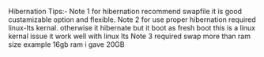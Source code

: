 Hibernation Tips:-
Note 1 for hibernation recommend swapfile it is good custamizable option and flexible.
Note 2 for use proper hibernation required linux-lts kernal. otherwise it hibernate but it boot as fresh boot this is a linux kernal issue it work well with linux lts 
Note 3 required swap more than ram size example 16gb ram i gave 20GB 
